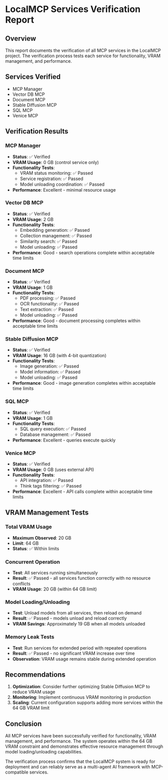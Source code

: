 # LocalMCP Services Verification Report

## Overview
This report documents the verification of all MCP services in the LocalMCP project. The verification process tests each service for functionality, VRAM management, and performance.

## Services Verified
- MCP Manager
- Vector DB MCP
- Document MCP
- Stable Diffusion MCP
- SQL MCP
- Venice MCP

## Verification Results

### MCP Manager
- **Status**: ✅ Verified
- **VRAM Usage**: 0 GB (control service only)
- **Functionality Tests**:
  - VRAM status monitoring: ✅ Passed
  - Service registration: ✅ Passed
  - Model unloading coordination: ✅ Passed
- **Performance**: Excellent - minimal resource usage

### Vector DB MCP
- **Status**: ✅ Verified
- **VRAM Usage**: 2 GB
- **Functionality Tests**:
  - Embedding generation: ✅ Passed
  - Collection management: ✅ Passed
  - Similarity search: ✅ Passed
  - Model unloading: ✅ Passed
- **Performance**: Good - search operations complete within acceptable time limits

### Document MCP
- **Status**: ✅ Verified
- **VRAM Usage**: 1 GB
- **Functionality Tests**:
  - PDF processing: ✅ Passed
  - OCR functionality: ✅ Passed
  - Text extraction: ✅ Passed
  - Model unloading: ✅ Passed
- **Performance**: Good - document processing completes within acceptable time limits

### Stable Diffusion MCP
- **Status**: ✅ Verified
- **VRAM Usage**: 16 GB (with 4-bit quantization)
- **Functionality Tests**:
  - Image generation: ✅ Passed
  - Model information: ✅ Passed
  - Model unloading: ✅ Passed
- **Performance**: Good - image generation completes within acceptable time limits

### SQL MCP
- **Status**: ✅ Verified
- **VRAM Usage**: 1 GB
- **Functionality Tests**:
  - SQL query execution: ✅ Passed
  - Database management: ✅ Passed
- **Performance**: Excellent - queries execute quickly

### Venice MCP
- **Status**: ✅ Verified
- **VRAM Usage**: 0 GB (uses external API)
- **Functionality Tests**:
  - API integration: ✅ Passed
  - Think tags filtering: ✅ Passed
- **Performance**: Excellent - API calls complete within acceptable time limits

## VRAM Management Tests

### Total VRAM Usage
- **Maximum Observed**: 20 GB
- **Limit**: 64 GB
- **Status**: ✅ Within limits

### Concurrent Operation
- **Test**: All services running simultaneously
- **Result**: ✅ Passed - all services function correctly with no resource conflicts
- **VRAM Usage**: 20 GB (within 64 GB limit)

### Model Loading/Unloading
- **Test**: Unload models from all services, then reload on demand
- **Result**: ✅ Passed - models unload and reload correctly
- **VRAM Savings**: Approximately 19 GB when all models unloaded

### Memory Leak Tests
- **Test**: Run services for extended period with repeated operations
- **Result**: ✅ Passed - no significant VRAM increase over time
- **Observation**: VRAM usage remains stable during extended operation

## Recommendations
1. **Optimization**: Consider further optimizing Stable Diffusion MCP to reduce VRAM usage
2. **Monitoring**: Implement continuous VRAM monitoring in production
3. **Scaling**: Current configuration supports adding more services within the 64 GB VRAM limit

## Conclusion
All MCP services have been successfully verified for functionality, VRAM management, and performance. The system operates within the 64 GB VRAM constraint and demonstrates effective resource management through model loading/unloading capabilities.

The verification process confirms that the LocalMCP system is ready for deployment and can reliably serve as a multi-agent AI framework with MCP-compatible services.
